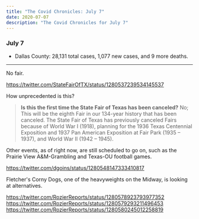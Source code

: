 ```yaml
---
title: "The Covid Chronicles: July 7"
date: 2020-07-07
description: "The Covid Chronicles for July 7"
---
```


### July 7

- Dallas County: 28,131 total cases, 1,077 new cases, and 9 more deaths.

---

No fair.

https://twitter.com/StateFairOfTX/status/1280537239534145537

How unprecedented is this?

> **Is this the first time the State Fair of Texas has been canceled?**
> No; This will be the eighth Fair in our 134-year history that has been canceled. The State Fair of Texas has previously canceled Fairs because of World War I (1918), planning for the 1936 Texas Centennial Exposition and 1937 Pan American Exposition at Fair Park (1935 – 1937), and World War II (1942 – 1945).

Other events, as of right now, are still scheduled to go on, such as the Prairie View A&M-Grambling and Texas-OU football games.

https://twitter.com/dgoins/status/1280548147333410817

Fletcher's Corny Dogs, one of the heavyweights on the Midway, is looking at alternatives.

https://twitter.com/RozierReports/status/1280578923793977352
https://twitter.com/RozierReports/status/1280579293211496453
https://twitter.com/RozierReports/status/1280580245012258819
